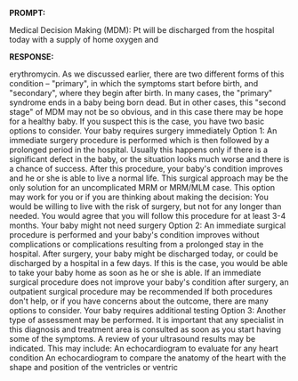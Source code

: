 **PROMPT:**

Medical Decision Making (MDM): Pt will be discharged from the hospital today with a supply of home oxygen and 

**RESPONSE:**

 erythromycin.  As we discussed earlier, there are two different forms of this condition – "primary", in which the symptoms start before birth, and "secondary", where they begin after birth.  In many cases, the "primary" syndrome ends in a baby being born dead. But in other cases, this "second stage" of MDM may not be so obvious, and in this case there may be hope for a healthy baby.  If you suspect this is the case, you have two basic options to consider.  Your baby requires surgery immediately  Option 1: An immediate surgery procedure is performed which is then followed by a prolonged period in the hospital. Usually this happens only if there is a significant defect in the baby, or the situation looks much worse and there is a chance of success.  After this procedure, your baby's condition improves and he or she is able to live a normal life. This surgical approach may be the only solution for an uncomplicated MRM or MRM/MLM case.  This option may work for you or if you are thinking about making the decision:  You would be willing to live with the risk of surgery, but not for any longer than needed.  You would agree that you will follow this procedure for at least 3-4 months.  Your baby might not need surgery  Option 2: An immediate surgical procedure is performed and your baby's condition improves without complications or complications resulting from a prolonged stay in the hospital.  After surgery, your baby might be discharged today, or could be discharged by a hospital in a few days. If this is the case, you would be able to take your baby home as soon as he or she is able.  If an immediate surgical procedure does not improve your baby's condition after surgery, an outpatient surgical procedure may be recommended  If both procedures don't help, or if you have concerns about the outcome, there are many options to consider.  Your baby requires additional testing  Option 3: Another type of assessment may be performed. It is important that any specialist in this diagnosis and treatment area is consulted as soon as you start having some of the symptoms.  A review of your ultrasound results may be indicated. This may include:  An echocardiogram to evaluate for any heart condition  An echocardiogram to compare the anatomy of the heart with the shape and position of the ventricles or ventric